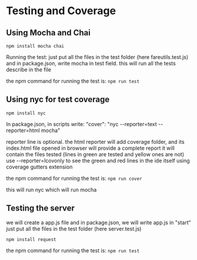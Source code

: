 # Testing and Coverage

## Using Mocha and Chai

`npm install mocha chai`

Running the test:
just put all the files in the test folder (here fareutils.test.js)
and in package.json, write mocha in test field. this will run all the tests describe in the file

the npm command for running the test is:
`npm run test`

## Using nyc for test coverage

`npm install nyc`

In package.json, in scripts write:
"cover": "nyc --reporter=text --reporter=html mocha"

reporter line is optional. 
the html reporter will add coverage folder, and its index.html file opened in browser will provide a complete report
it will contain the files tested (lines in green are tested and yellow ones are not)
use --reporter=lcovonly to see the green and red lines in the ide itself using coverage gutters extension

the npm command for running the test is:
`npm run cover`

this will run nyc which will run mocha

## Testing the server

we will create a app.js file and in package.json, we will write app.js in "start"
just put all the files in the test folder (here server.test.js)

`npm install request`

the npm command for running the test is:
`npm run test`


